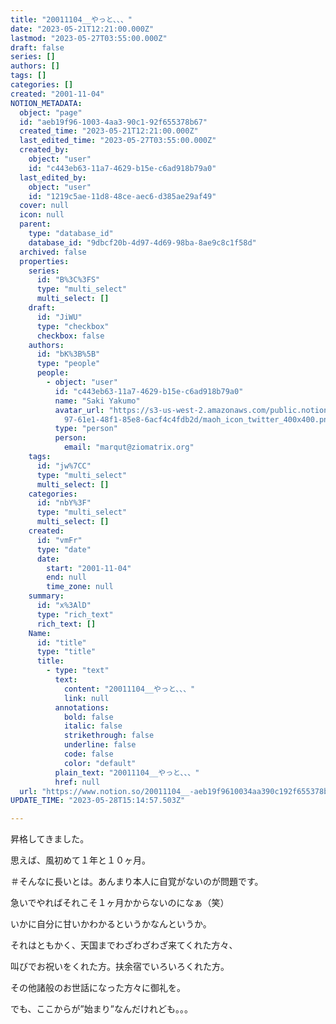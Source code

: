 ```yaml
---
title: "20011104__やっと、、、"
date: "2023-05-21T12:21:00.000Z"
lastmod: "2023-05-27T03:55:00.000Z"
draft: false
series: []
authors: []
tags: []
categories: []
created: "2001-11-04"
NOTION_METADATA:
  object: "page"
  id: "aeb19f96-1003-4aa3-90c1-92f655378b67"
  created_time: "2023-05-21T12:21:00.000Z"
  last_edited_time: "2023-05-27T03:55:00.000Z"
  created_by:
    object: "user"
    id: "c443eb63-11a7-4629-b15e-c6ad918b79a0"
  last_edited_by:
    object: "user"
    id: "1219c5ae-11d8-48ce-aec6-d385ae29af49"
  cover: null
  icon: null
  parent:
    type: "database_id"
    database_id: "9dbcf20b-4d97-4d69-98ba-8ae9c8c1f58d"
  archived: false
  properties:
    series:
      id: "B%3C%3FS"
      type: "multi_select"
      multi_select: []
    draft:
      id: "JiWU"
      type: "checkbox"
      checkbox: false
    authors:
      id: "bK%3B%5B"
      type: "people"
      people:
        - object: "user"
          id: "c443eb63-11a7-4629-b15e-c6ad918b79a0"
          name: "Saki Yakumo"
          avatar_url: "https://s3-us-west-2.amazonaws.com/public.notion-static.com/3ad1c4\
            97-61e1-48f1-85e8-6acf4c4fdb2d/maoh_icon_twitter_400x400.png"
          type: "person"
          person:
            email: "marqut@ziomatrix.org"
    tags:
      id: "jw%7CC"
      type: "multi_select"
      multi_select: []
    categories:
      id: "nbY%3F"
      type: "multi_select"
      multi_select: []
    created:
      id: "vmFr"
      type: "date"
      date:
        start: "2001-11-04"
        end: null
        time_zone: null
    summary:
      id: "x%3AlD"
      type: "rich_text"
      rich_text: []
    Name:
      id: "title"
      type: "title"
      title:
        - type: "text"
          text:
            content: "20011104__やっと、、、"
            link: null
          annotations:
            bold: false
            italic: false
            strikethrough: false
            underline: false
            code: false
            color: "default"
          plain_text: "20011104__やっと、、、"
          href: null
  url: "https://www.notion.so/20011104__-aeb19f9610034aa390c192f655378b67"
UPDATE_TIME: "2023-05-28T15:14:57.503Z"

---
```

<link rel="stylesheet" href="https://cdn.jsdelivr.net/npm/katex@0.16.2/dist/katex.min.css" integrity="sha384-bYdxxUwYipFNohQlHt0bjN/LCpueqWz13HufFEV1SUatKs1cm4L6fFgCi1jT643X" crossorigin="anonymous">


昇格してきました。


思えば、風初めて１年と１０ヶ月。


＃そんなに長いとは。あんまり本人に自覚がないのが問題です。


急いでやればそれこそ１ヶ月かからないのになぁ（笑）


いかに自分に甘いかわかるというかなんというか。


それはともかく、天国までわざわざわざ来てくれた方々、


叫びでお祝いをくれた方。扶余宿でいろいろくれた方。


その他諸般のお世話になった方々に御礼を。


でも、ここからが”始まり”なんだけれども。。。

